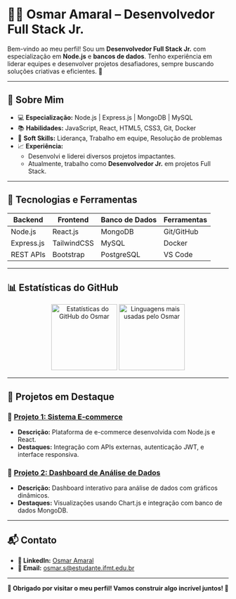 # 👨‍💻 Osmar Amaral – Desenvolvedor Full Stack Jr.

Bem-vindo ao meu perfil! Sou um **Desenvolvedor Full Stack Jr.** com especialização em **Node.js** e **bancos de dados**. Tenho experiência em liderar equipes e desenvolver projetos desafiadores, sempre buscando soluções criativas e eficientes. 🚀

---

## 🎯 Sobre Mim

- 💻 **Especialização:** Node.js | Express.js | MongoDB | MySQL
- 📚 **Habilidades:** JavaScript, React, HTML5, CSS3, Git, Docker
- 🎨 **Soft Skills:** Liderança, Trabalho em equipe, Resolução de problemas
- 📈 **Experiência:** 
  - Desenvolvi e liderei diversos projetos impactantes.
  - Atualmente, trabalho como **Desenvolvedor Jr.** em projetos Full Stack.

---

## 🔧 Tecnologias e Ferramentas

| **Backend**     | **Frontend**       | **Banco de Dados** | **Ferramentas**        |
|------------------|--------------------|---------------------|-------------------------|
| Node.js          | React.js           | MongoDB             | Git/GitHub             |
| Express.js       | TailwindCSS        | MySQL               | Docker                 |
| REST APIs        | Bootstrap          | PostgreSQL          | VS Code                |

---

## 📊 Estatísticas do GitHub

<div align="center">
  <img height="150em" src="https://github-readme-stats.vercel.app/api?username=OsmarAmaral&show_icons=true&theme=radical" alt="Estatísticas do GitHub do Osmar" />
  <img height="150em" src="https://github-readme-stats.vercel.app/api/top-langs/?username=OsmarAmaral&layout=compact&langs_count=7&theme=radical" alt="Linguagens mais usadas pelo Osmar" />
</div>

---

## 🚀 Projetos em Destaque

### 🌟 [Projeto 1: Sistema E-commerce](https://github.com/OsmarAmaral/projeto1)
- **Descrição:** Plataforma de e-commerce desenvolvida com Node.js e React.
- **Destaques:** Integração com APIs externas, autenticação JWT, e interface responsiva.

### 🌟 [Projeto 2: Dashboard de Análise de Dados](https://github.com/OsmarAmaral/projeto2)
- **Descrição:** Dashboard interativo para análise de dados com gráficos dinâmicos.
- **Destaques:** Visualizações usando Chart.js e integração com banco de dados MongoDB.

---

## 📬 Contato

- **💼 LinkedIn:** [Osmar Amaral](https://linkedin.com/in/OsmarAmaral)
- **📧 Email:** osmar.s@estudante.ifmt.edu.br

---

<div align="center">
  <strong>🎉 Obrigado por visitar o meu perfil! Vamos construir algo incrível juntos! 🚀</strong>
</div>

